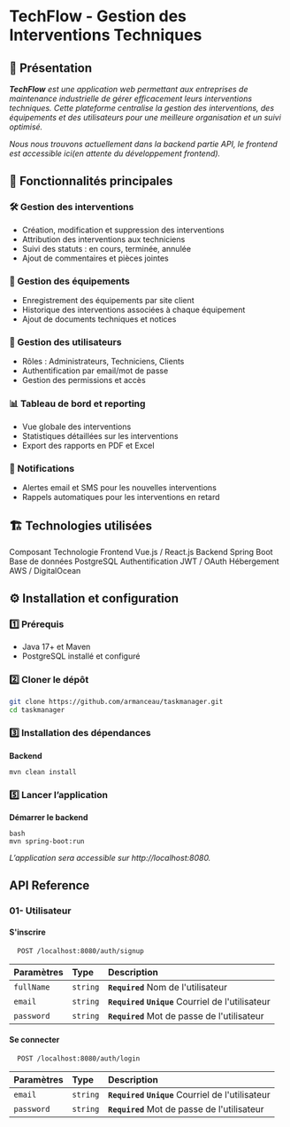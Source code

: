 # TechFlow - Gestion des Interventions Techniques

## 📌 Présentation
_**TechFlow** est une application web permettant aux entreprises de maintenance industrielle de gérer efficacement leurs interventions techniques. Cette plateforme centralise la gestion des interventions, des équipements et des utilisateurs pour une meilleure organisation et un suivi optimisé._

_Nous nous trouvons actuellement dans la backend partie API, le frontend est accessible ici(en attente du développement frontend)._

## 🚀 Fonctionnalités principales
### 🛠 Gestion des interventions
- Création, modification et suppression des interventions
- Attribution des interventions aux techniciens
- Suivi des statuts : en cours, terminée, annulée
- Ajout de commentaires et pièces jointes

### 🔧 Gestion des équipements
- Enregistrement des équipements par site client
- Historique des interventions associées à chaque équipement
- Ajout de documents techniques et notices

### 👤 Gestion des utilisateurs
- Rôles : Administrateurs, Techniciens, Clients
- Authentification par email/mot de passe
- Gestion des permissions et accès

### 📊 Tableau de bord et reporting
- Vue globale des interventions
- Statistiques détaillées sur les interventions
- Export des rapports en PDF et Excel


### 🔔 Notifications
- Alertes email et SMS pour les nouvelles interventions
- Rappels automatiques pour les interventions en retard

## 🏗 Technologies utilisées
Composant	Technologie
Frontend	Vue.js / React.js
Backend	Spring Boot
Base de données	PostgreSQL
Authentification	JWT / OAuth
Hébergement	AWS / DigitalOcean

## ⚙️ Installation et configuration
### 1️⃣ Prérequis
- Java 17+ et Maven
- PostgreSQL installé et configuré

### 2️⃣ Cloner le dépôt

```bash
git clone https://github.com/armanceau/taskmanager.git
cd taskmanager
```

### 3️⃣ Installation des dépendances
__Backend__
```
mvn clean install
```

### 5️⃣ Lancer l’application
__Démarrer le backend__
```
bash
mvn spring-boot:run
```

_L’application sera accessible sur http://localhost:8080._

## API Reference

### 01- Utilisateur

#### S'inscrire

```http
  POST /localhost:8080/auth/signup
```

| Paramètres | Type     | Description                       |
| :-------- | :------- | :-------------------------------- |
| `fullName`      | `string` | **`Required`** Nom de l'utilisateur |
| `email`      | `string` | **`Required`** **`Unique`** Courriel de l'utilisateur |
| `password`      | `string` | **`Required`** Mot de passe de l'utilisateur |

#### Se connecter

```http
  POST /localhost:8080/auth/login
```

| Paramètres | Type     | Description                       |
| :-------- | :------- | :-------------------------------- |
| `email`      | `string` | **`Required`** **`Unique`** Courriel de l'utilisateur |
| `password`      | `string` | **`Required`** Mot de passe de l'utilisateur |
